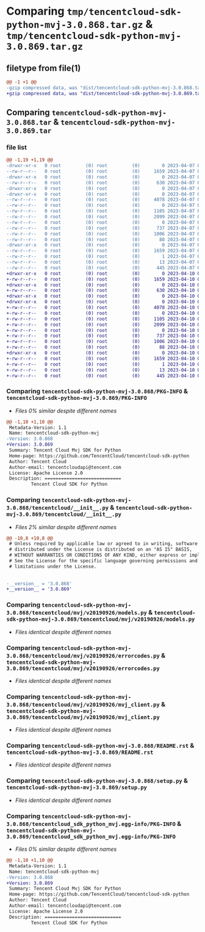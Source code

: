# Comparing `tmp/tencentcloud-sdk-python-mvj-3.0.868.tar.gz` & `tmp/tencentcloud-sdk-python-mvj-3.0.869.tar.gz`

## filetype from file(1)

```diff
@@ -1 +1 @@
-gzip compressed data, was "dist/tencentcloud-sdk-python-mvj-3.0.868.tar", last modified: Fri Apr  7 00:46:25 2023, max compression
+gzip compressed data, was "dist/tencentcloud-sdk-python-mvj-3.0.869.tar", last modified: Mon Apr 10 03:10:20 2023, max compression
```

## Comparing `tencentcloud-sdk-python-mvj-3.0.868.tar` & `tencentcloud-sdk-python-mvj-3.0.869.tar`

### file list

```diff
@@ -1,19 +1,19 @@
-drwxr-xr-x   0 root         (0) root         (0)        0 2023-04-07 00:46:25.000000 tencentcloud-sdk-python-mvj-3.0.868/
--rw-r--r--   0 root         (0) root         (0)     1659 2023-04-07 00:46:25.000000 tencentcloud-sdk-python-mvj-3.0.868/PKG-INFO
-drwxr-xr-x   0 root         (0) root         (0)        0 2023-04-07 00:46:25.000000 tencentcloud-sdk-python-mvj-3.0.868/tencentcloud/
--rw-r--r--   0 root         (0) root         (0)      630 2023-04-07 00:46:25.000000 tencentcloud-sdk-python-mvj-3.0.868/tencentcloud/__init__.py
-drwxr-xr-x   0 root         (0) root         (0)        0 2023-04-07 00:46:25.000000 tencentcloud-sdk-python-mvj-3.0.868/tencentcloud/mvj/
-drwxr-xr-x   0 root         (0) root         (0)        0 2023-04-07 00:46:25.000000 tencentcloud-sdk-python-mvj-3.0.868/tencentcloud/mvj/v20190926/
--rw-r--r--   0 root         (0) root         (0)     4078 2023-04-07 00:46:25.000000 tencentcloud-sdk-python-mvj-3.0.868/tencentcloud/mvj/v20190926/models.py
--rw-r--r--   0 root         (0) root         (0)        0 2023-04-07 00:46:25.000000 tencentcloud-sdk-python-mvj-3.0.868/tencentcloud/mvj/v20190926/__init__.py
--rw-r--r--   0 root         (0) root         (0)     1105 2023-04-07 00:46:25.000000 tencentcloud-sdk-python-mvj-3.0.868/tencentcloud/mvj/v20190926/errorcodes.py
--rw-r--r--   0 root         (0) root         (0)     2099 2023-04-07 00:46:25.000000 tencentcloud-sdk-python-mvj-3.0.868/tencentcloud/mvj/v20190926/mvj_client.py
--rw-r--r--   0 root         (0) root         (0)        0 2023-04-07 00:46:25.000000 tencentcloud-sdk-python-mvj-3.0.868/tencentcloud/mvj/__init__.py
--rw-r--r--   0 root         (0) root         (0)      737 2023-04-07 00:46:25.000000 tencentcloud-sdk-python-mvj-3.0.868/README.rst
--rw-r--r--   0 root         (0) root         (0)     1006 2023-04-07 00:46:25.000000 tencentcloud-sdk-python-mvj-3.0.868/setup.py
--rw-r--r--   0 root         (0) root         (0)       88 2023-04-07 00:46:25.000000 tencentcloud-sdk-python-mvj-3.0.868/setup.cfg
-drwxr-xr-x   0 root         (0) root         (0)        0 2023-04-07 00:46:25.000000 tencentcloud-sdk-python-mvj-3.0.868/tencentcloud_sdk_python_mvj.egg-info/
--rw-r--r--   0 root         (0) root         (0)     1659 2023-04-07 00:46:25.000000 tencentcloud-sdk-python-mvj-3.0.868/tencentcloud_sdk_python_mvj.egg-info/PKG-INFO
--rw-r--r--   0 root         (0) root         (0)        1 2023-04-07 00:46:25.000000 tencentcloud-sdk-python-mvj-3.0.868/tencentcloud_sdk_python_mvj.egg-info/dependency_links.txt
--rw-r--r--   0 root         (0) root         (0)       13 2023-04-07 00:46:25.000000 tencentcloud-sdk-python-mvj-3.0.868/tencentcloud_sdk_python_mvj.egg-info/top_level.txt
--rw-r--r--   0 root         (0) root         (0)      445 2023-04-07 00:46:25.000000 tencentcloud-sdk-python-mvj-3.0.868/tencentcloud_sdk_python_mvj.egg-info/SOURCES.txt
+drwxr-xr-x   0 root         (0) root         (0)        0 2023-04-10 03:10:20.000000 tencentcloud-sdk-python-mvj-3.0.869/
+-rw-r--r--   0 root         (0) root         (0)     1659 2023-04-10 03:10:20.000000 tencentcloud-sdk-python-mvj-3.0.869/PKG-INFO
+drwxr-xr-x   0 root         (0) root         (0)        0 2023-04-10 03:10:20.000000 tencentcloud-sdk-python-mvj-3.0.869/tencentcloud/
+-rw-r--r--   0 root         (0) root         (0)      630 2023-04-10 03:10:20.000000 tencentcloud-sdk-python-mvj-3.0.869/tencentcloud/__init__.py
+drwxr-xr-x   0 root         (0) root         (0)        0 2023-04-10 03:10:20.000000 tencentcloud-sdk-python-mvj-3.0.869/tencentcloud/mvj/
+drwxr-xr-x   0 root         (0) root         (0)        0 2023-04-10 03:10:20.000000 tencentcloud-sdk-python-mvj-3.0.869/tencentcloud/mvj/v20190926/
+-rw-r--r--   0 root         (0) root         (0)     4078 2023-04-10 03:10:20.000000 tencentcloud-sdk-python-mvj-3.0.869/tencentcloud/mvj/v20190926/models.py
+-rw-r--r--   0 root         (0) root         (0)        0 2023-04-10 03:10:20.000000 tencentcloud-sdk-python-mvj-3.0.869/tencentcloud/mvj/v20190926/__init__.py
+-rw-r--r--   0 root         (0) root         (0)     1105 2023-04-10 03:10:20.000000 tencentcloud-sdk-python-mvj-3.0.869/tencentcloud/mvj/v20190926/errorcodes.py
+-rw-r--r--   0 root         (0) root         (0)     2099 2023-04-10 03:10:20.000000 tencentcloud-sdk-python-mvj-3.0.869/tencentcloud/mvj/v20190926/mvj_client.py
+-rw-r--r--   0 root         (0) root         (0)        0 2023-04-10 03:10:20.000000 tencentcloud-sdk-python-mvj-3.0.869/tencentcloud/mvj/__init__.py
+-rw-r--r--   0 root         (0) root         (0)      737 2023-04-10 03:10:20.000000 tencentcloud-sdk-python-mvj-3.0.869/README.rst
+-rw-r--r--   0 root         (0) root         (0)     1006 2023-04-10 03:10:20.000000 tencentcloud-sdk-python-mvj-3.0.869/setup.py
+-rw-r--r--   0 root         (0) root         (0)       88 2023-04-10 03:10:20.000000 tencentcloud-sdk-python-mvj-3.0.869/setup.cfg
+drwxr-xr-x   0 root         (0) root         (0)        0 2023-04-10 03:10:20.000000 tencentcloud-sdk-python-mvj-3.0.869/tencentcloud_sdk_python_mvj.egg-info/
+-rw-r--r--   0 root         (0) root         (0)     1659 2023-04-10 03:10:20.000000 tencentcloud-sdk-python-mvj-3.0.869/tencentcloud_sdk_python_mvj.egg-info/PKG-INFO
+-rw-r--r--   0 root         (0) root         (0)        1 2023-04-10 03:10:20.000000 tencentcloud-sdk-python-mvj-3.0.869/tencentcloud_sdk_python_mvj.egg-info/dependency_links.txt
+-rw-r--r--   0 root         (0) root         (0)       13 2023-04-10 03:10:20.000000 tencentcloud-sdk-python-mvj-3.0.869/tencentcloud_sdk_python_mvj.egg-info/top_level.txt
+-rw-r--r--   0 root         (0) root         (0)      445 2023-04-10 03:10:20.000000 tencentcloud-sdk-python-mvj-3.0.869/tencentcloud_sdk_python_mvj.egg-info/SOURCES.txt
```

### Comparing `tencentcloud-sdk-python-mvj-3.0.868/PKG-INFO` & `tencentcloud-sdk-python-mvj-3.0.869/PKG-INFO`

 * *Files 0% similar despite different names*

```diff
@@ -1,10 +1,10 @@
 Metadata-Version: 1.1
 Name: tencentcloud-sdk-python-mvj
-Version: 3.0.868
+Version: 3.0.869
 Summary: Tencent Cloud Mvj SDK for Python
 Home-page: https://github.com/TencentCloud/tencentcloud-sdk-python
 Author: Tencent Cloud
 Author-email: tencentcloudapi@tencent.com
 License: Apache License 2.0
 Description: ============================
         Tencent Cloud SDK for Python
```

### Comparing `tencentcloud-sdk-python-mvj-3.0.868/tencentcloud/__init__.py` & `tencentcloud-sdk-python-mvj-3.0.869/tencentcloud/__init__.py`

 * *Files 2% similar despite different names*

```diff
@@ -10,8 +10,8 @@
 # Unless required by applicable law or agreed to in writing, software
 # distributed under the License is distributed on an "AS IS" BASIS,
 # WITHOUT WARRANTIES OR CONDITIONS OF ANY KIND, either express or implied.
 # See the License for the specific language governing permissions and
 # limitations under the License.
 
 
-__version__ = '3.0.868'
+__version__ = '3.0.869'
```

### Comparing `tencentcloud-sdk-python-mvj-3.0.868/tencentcloud/mvj/v20190926/models.py` & `tencentcloud-sdk-python-mvj-3.0.869/tencentcloud/mvj/v20190926/models.py`

 * *Files identical despite different names*

### Comparing `tencentcloud-sdk-python-mvj-3.0.868/tencentcloud/mvj/v20190926/errorcodes.py` & `tencentcloud-sdk-python-mvj-3.0.869/tencentcloud/mvj/v20190926/errorcodes.py`

 * *Files identical despite different names*

### Comparing `tencentcloud-sdk-python-mvj-3.0.868/tencentcloud/mvj/v20190926/mvj_client.py` & `tencentcloud-sdk-python-mvj-3.0.869/tencentcloud/mvj/v20190926/mvj_client.py`

 * *Files identical despite different names*

### Comparing `tencentcloud-sdk-python-mvj-3.0.868/README.rst` & `tencentcloud-sdk-python-mvj-3.0.869/README.rst`

 * *Files identical despite different names*

### Comparing `tencentcloud-sdk-python-mvj-3.0.868/setup.py` & `tencentcloud-sdk-python-mvj-3.0.869/setup.py`

 * *Files identical despite different names*

### Comparing `tencentcloud-sdk-python-mvj-3.0.868/tencentcloud_sdk_python_mvj.egg-info/PKG-INFO` & `tencentcloud-sdk-python-mvj-3.0.869/tencentcloud_sdk_python_mvj.egg-info/PKG-INFO`

 * *Files 0% similar despite different names*

```diff
@@ -1,10 +1,10 @@
 Metadata-Version: 1.1
 Name: tencentcloud-sdk-python-mvj
-Version: 3.0.868
+Version: 3.0.869
 Summary: Tencent Cloud Mvj SDK for Python
 Home-page: https://github.com/TencentCloud/tencentcloud-sdk-python
 Author: Tencent Cloud
 Author-email: tencentcloudapi@tencent.com
 License: Apache License 2.0
 Description: ============================
         Tencent Cloud SDK for Python
```

